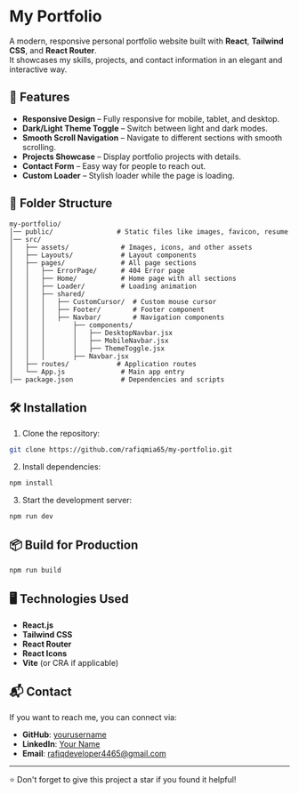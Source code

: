 # My Portfolio

A modern, responsive personal portfolio website built with **React**, **Tailwind CSS**, and **React Router**.  
It showcases my skills, projects, and contact information in an elegant and interactive way.

## 🚀 Features

- **Responsive Design** – Fully responsive for mobile, tablet, and desktop.
- **Dark/Light Theme Toggle** – Switch between light and dark modes.
- **Smooth Scroll Navigation** – Navigate to different sections with smooth scrolling.
- **Projects Showcase** – Display portfolio projects with details.
- **Contact Form** – Easy way for people to reach out.
- **Custom Loader** – Stylish loader while the page is loading.

## 📂 Folder Structure

```
my-portfolio/
│── public/                # Static files like images, favicon, resume
│── src/
│   ├── assets/             # Images, icons, and other assets
│   ├── Layouts/            # Layout components
│   ├── pages/              # All page sections
│   │   ├── ErrorPage/      # 404 Error page
│   │   ├── Home/           # Home page with all sections
│   │   ├── Loader/         # Loading animation
│   │   ├── shared/
│   │   │   ├── CustomCursor/  # Custom mouse cursor
│   │   │   ├── Footer/        # Footer component
│   │   │   ├── Navbar/        # Navigation components
│   │   │       ├── components/
│   │   │       │   ├── DesktopNavbar.jsx
│   │   │       │   ├── MobileNavbar.jsx
│   │   │       │   ├── ThemeToggle.jsx
│   │   │       ├── Navbar.jsx
│   ├── routes/            # Application routes
│   └── App.js              # Main app entry
│── package.json            # Dependencies and scripts
```

## 🛠️ Installation

1. Clone the repository:

```bash
git clone https://github.com/rafiqmia65/my-portfolio.git
```

2. Install dependencies:

```bash
npm install
```

3. Start the development server:

```bash
npm run dev
```

## 📦 Build for Production

```bash
npm run build
```

## 🖥️ Technologies Used

- **React.js**
- **Tailwind CSS**
- **React Router**
- **React Icons**
- **Vite** (or CRA if applicable)

## 📬 Contact

If you want to reach me, you can connect via:

- **GitHub**: [yourusername](https://github.com/rafiqmia65)
- **LinkedIn**: [Your Name](https://linkedin.com/in/rafiqmia65)
- **Email**: rafiqdeveloper4465@gmail.com

---

⭐ Don't forget to give this project a star if you found it helpful!

